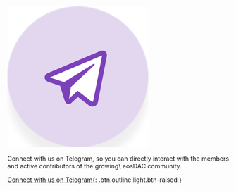 ![Telegram](/assets/support/telegram.svg)

Connect with us on Telegram, so you can directly interact with the members and active contributors of the growing\\
eosDAC community.

[Connect with us on Telegram](https://t.me/eosdacio){: .btn.outline.light.btn-raised }
